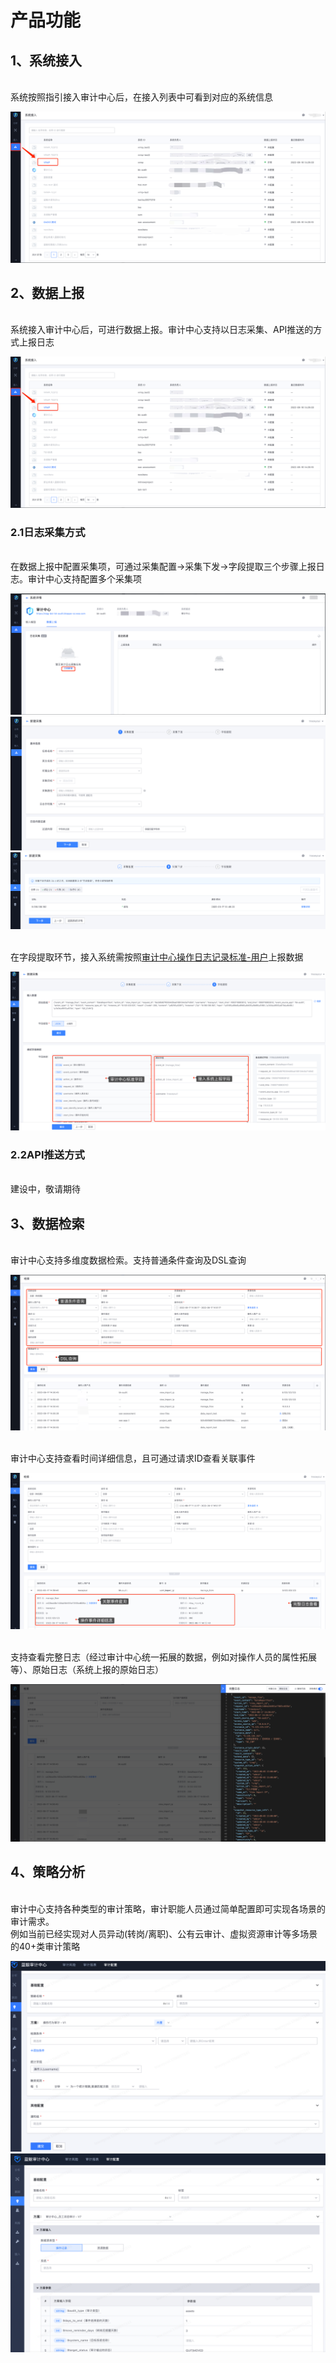 <h1>产品功能</h1>

<h2>1、系统接入</h2>

<br>系统按照指引接入审计中心后，在接入列表中可看到对应的系统信息

![alt text](image-15.png)

<h2>2、数据上报</h2>

<br>系统接入审计中心后，可进行数据上报。审计中心支持以日志采集、API推送的方式上报日志

![alt text](image-15.png)

<h3>2.1日志采集方式</h3>

<br>在数据上报中配置采集项，可通过采集配置->采集下发->字段提取三个步骤上报日志。审计中心支持配置多个采集项

![alt text](image-2.png)
![alt text](image-3.png)
![alt text](image-4.png)


<br>在字段提取环节，接入系统需按照[审计中心操作日志记录标准-用户](https://doc.weixin.qq.com/sheet/e3_AIkASgZ9ACc7rqrm9vaSqeH7A11N4?scode=AJEAIQdfAAoLJMDc67AIkASgZ9ACc&tab=BB08J2 "审计中心操作日志记录标准-用户")上报数据

![alt text](image-8.png)

<h3>2.2API推送方式</h3>

 <br>建设中，敬请期待

<h2>3、数据检索</h2>

<br>审计中心支持多维度数据检索。支持普通条件查询及DSL查询

![alt text](image-16.png)

<br>审计中心支持查看时间详细信息，且可通过请求ID查看关联事件

![alt text](image-10.png)


<br>支持查看完整日志（经过审计中心统一拓展的数据，例如对操作人员的属性拓展等）、原始日志（系统上报的原始日志）

![alt text](image-9.png)

<h2>4、策略分析</h2>

<br>审计中心支持各种类型的审计策略，审计职能人员通过简单配置即可实现各场景的审计需求。
<br>例如当前已经实现对人员异动(转岗/离职)、公有云审计、虚拟资源审计等多场景的40+类审计策略

![alt text](image.png)
![alt text](image-13.png)



